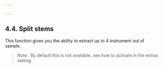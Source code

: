 ```yaml
---

---
```


## 4.4. Split stems

This function gives you the ability to extract up to 4 instrument out of sample.

> Note : By default this is not available, see how to activate in the extras setting
